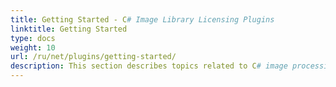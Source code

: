 ```yaml
---
title: Getting Started - C# Image Library Licensing Plugins
linktitle: Getting Started
type: docs
weight: 10
url: /ru/net/plugins/getting-started/
description: This section describes topics related to C# image processing library that includes product overview, supported file formats, features, installation and how to run the examples.
---
```

